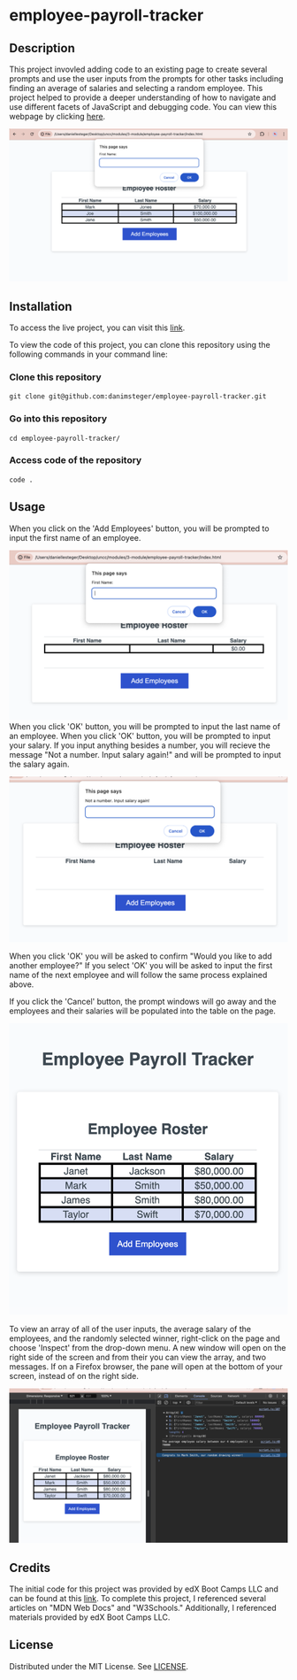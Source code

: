 # employee-payroll-tracker

## Description

This project invovled adding code to an existing page to create several prompts and use the user inputs from the prompts for other tasks including finding an average of salaries and selecting a random employee.  This project helped to provide a deeper understanding of how to navigate and use different facets of JavaScript and debugging code. 
You can view this webpage by clicking [here](https://danimsteger.github.io/employee-payroll-tracker/).

![Sample view of the page](</assets/images/main-page.png>)



## Installation

To access the live project, you can visit this [link](https://danimsteger.github.io/employee-payroll-tracker/).

To view the code of this project, you can clone this repository using the following commands in your command line:

### Clone this repository
~~~
git clone git@github.com:danimsteger/employee-payroll-tracker.git
~~~
### Go into this repository
~~~
cd employee-payroll-tracker/
~~~
### Access code of the repository
~~~
code .
~~~

## Usage

When you click on the 'Add Employees' button, you will be prompted to input the first name of an employee.  

![Screenshot of first name prompt](/assets/images/prompt.png)
When you click 'OK' button, you will be prompted to input the last name of an employee.  When you click 'OK' button, you will be prompted to input your salary. If you input anything besides a number, you will recieve the message "Not a number. Input salary again!" and will be prompted to input the salary again. 

![Screenshot of prompt when a user inputs a value that is not a number for salary](/assets/images/not-number.png)

When you click 'OK' you will be asked to confirm "Would you like to add another employee?" If you select 'OK' you will be asked to input the first name of the next employee and will follow the same process explained above.

If you click the 'Cancel' button, the prompt windows will go away and the employees and their salaries will be populated into the table on the page.

![Screenshot of table of employees and their salaries](/assets/images/employees.png)

To view an array of all of the user inputs, the average salary of the employees, and the randomly selected winner, right-click on the page and choose 'Inspect' from the drop-down menu. A new window will open on the right side of the screen and from their you can view the array, and two messages. If on a Firefox browser, the pane will open at the bottom of your screen, instead of on the right side.

![Screenshot of page and console log with messages](/assets/images/consolelog.png)

## Credits

The initial code for this project was provided by edX Boot Camps LLC and can be found at this [link](https://git.bootcampcontent.com/UNC-Charlotte/UNCC-VIRT-FSF-FT-06-2024-U-LOLC/-/tree/main/03-JavaScript/02-Challenge?ref_type=heads). To complete this project, I referenced several articles on "MDN Web Docs" and "W3Schools." Additionally, I referenced materials provided by edX Boot Camps LLC.

## License

Distributed under the MIT License.  See [LICENSE](LICENSE).